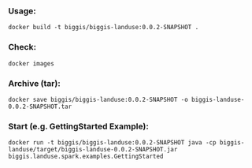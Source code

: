 ### Usage:
```
docker build -t biggis/biggis-landuse:0.0.2-SNAPSHOT .
```

### Check:
```
docker images
```

### Archive (tar):
```
docker save biggis/biggis-landuse:0.0.2-SNAPSHOT -o biggis-landuse-0.0.2-SNAPSHOT.tar
```

### Start (e.g. GettingStarted Example):
```
docker run -t biggis/biggis-landuse:0.0.2-SNAPSHOT java -cp biggis-landuse/target/biggis-landuse-0.0.2-SNAPSHOT.jar biggis.landuse.spark.examples.GettingStarted
```
